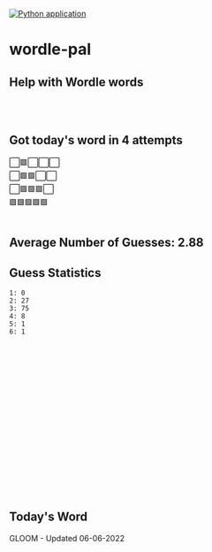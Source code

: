 [![Python application](https://github.com/schleising/wordle-pal/actions/workflows/python-app.yml/badge.svg)](https://github.com/schleising/wordle-pal/actions/workflows/python-app.yml)
# wordle-pal
## Help with Wordle words
</br>
</br>

## Got today's word in 4 attempts</br>
⬜🟩⬜⬜⬜\
⬜🟩🟩⬜⬜\
⬜🟩🟩🟩⬜\
🟩🟩🟩🟩🟩\
</br>
## Average Number of Guesses: 2.88</br>
## Guess Statistics</br>
    1: 0
    2: 27
    3: 75
    4: 8
    5: 1
    6: 1
</br>
</br>
</br>
</br>
</br>
</br>
</br>
</br>
</br>
</br>
</br>
</br>
</br>
</br>
</br>
</br>

## Today's Word
GLOOM - Updated 06-06-2022

